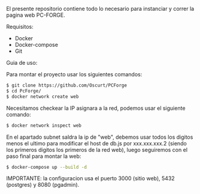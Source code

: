 El presente repositorio contiene todo lo necesario para instanciar y correr la pagina web PC-FORGE.

Requisitos:

- Docker
- Docker-compose
- Git


Guia de uso:

Para montar el proyecto usar los siguientes comandos:

```sh
$ git clone https://github.com/Oscurt/PCForge
$ cd PcForge/
$ docker network create web
```

Necesitamos checkear la IP asignara a la red, podemos usar el siguiente comando:

```sh
$ docker network inspect web
```

En el apartado subnet saldra la ip de "web", debemos usar todos los digitos menos el ultimo para modificar el host de db.js por xxx.xxx.xxx.2 (siendo los primeros digitos los primeros de la red web), luego seguiremos con el paso final para montar la web:

```sh
$ docker-compose up --build -d
```

IMPORTANTE: la configuracion usa el puerto 3000 (sitio web), 5432 (postgres) y 8080 (pgadmin).